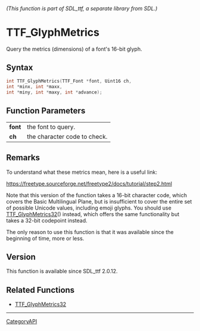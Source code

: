 ###### (This function is part of SDL_ttf, a separate library from SDL.)
# TTF_GlyphMetrics

Query the metrics (dimensions) of a font's 16-bit glyph.

## Syntax

```c
int TTF_GlyphMetrics(TTF_Font *font, Uint16 ch,
int *minx, int *maxx,
int *miny, int *maxy, int *advance);

```

## Function Parameters

|              |                              |
| ------------ | ---------------------------- |
| **font**     | the font to query.           |
| **ch**       | the character code to check. |

## Remarks

To understand what these metrics mean, here is a useful link:

https://freetype.sourceforge.net/freetype2/docs/tutorial/step2.html

Note that this version of the function takes a 16-bit character code, which
covers the Basic Multilingual Plane, but is insufficient to cover the
entire set of possible Unicode values, including emoji glyphs. You should
use [TTF_GlyphMetrics32](TTF_GlyphMetrics32.md)() instead, which offers the
same functionality but takes a 32-bit codepoint instead.

The only reason to use this function is that it was available since the
beginning of time, more or less.

## Version

This function is available since SDL_ttf 2.0.12.

## Related Functions

* [TTF_GlyphMetrics32](TTF_GlyphMetrics32.md)

----
[CategoryAPI](CategoryAPI.md)
